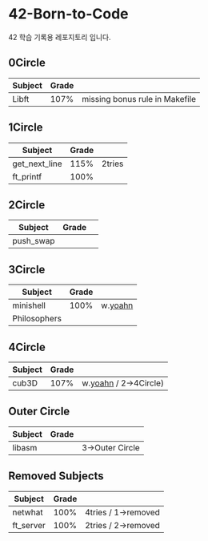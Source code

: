# 42-Born-to-Code
42 학습 기록용 레포지토리 입니다.

## 0Circle

|     Subject    |  Grade |            | 
| -------------- | ------ | ---------- |
|      Libft     |  107%  | missing bonus rule in Makefile |

## 1Circle

|     Subject    |  Grade |            | 
| -------------- | ------ | ---------- |
|  get_next_line |  115%  | 2tries |
|    ft_printf   |  100%  |        |

## 2Circle

|     Subject    |  Grade |            | 
| -------------- | ------ | ---------- |
|    push_swap   |  |  |

## 3Circle

|     Subject    |  Grade |            | 
| -------------- | ------ | ---------- |
|    minishell   |  100%  | w.[yoahn](https://github.com/AYoungSn) |
|  Philosophers  |  |  |

## 4Circle

|     Subject    |  Grade |            | 
| -------------- | ------ | ---------- |
|      cub3D     |  107%  | w.[yoahn](https://github.com/AYoungSn) / 2->4Circle)|

## Outer Circle

|     Subject    |  Grade |            | 
| -------------- | ------ | ---------- |
|     libasm     |  | 3->Outer Circle |

## Removed Subjects

|     Subject    |  Grade |            | 
| -------------- | ------ | ---------- |
|     netwhat    |  100%  | 4tries / 1->removed |
|    ft_server   |  100%  | 2tries / 2->removed |

